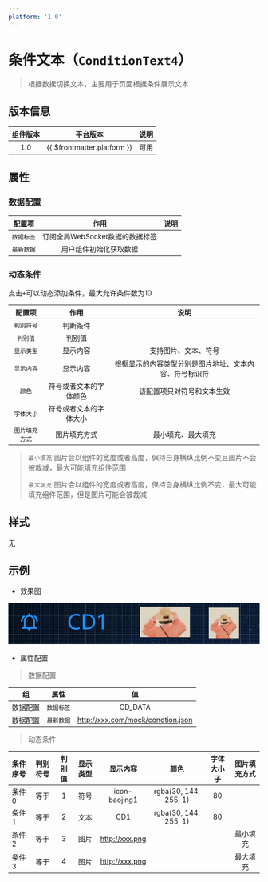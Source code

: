 ```yaml
---
platform: '1.0'
---
```



# 条件文本（`ConditionText4`）

> 根据数据切换文本，主要用于页面根据条件展示文本

## 版本信息

|组件版本|平台版本|说明|
|:---:|:---:|:---:|
|1.0|{{ $frontmatter.platform }}|可用|

## 属性

### 数据配置

|配置项|作用|说明|
|:---:|:---:|:---:|
|`数据标签`| 订阅全局WebSocket数据的数据标签||
|`最新数据`| 用户组件初始化获取数据||

### 动态条件

点击`+`可以动态添加条件，最大允许条件数为10

|配置项|作用|说明|
|:---:|:---:|:---:|
|`判别符号`|判断条件||
|`判别值`|判别值||
|`显示类型`|显示内容|支持图片、文本、符号|
|`显示内容`|显示内容|根据显示的内容类型分别是图片地址、文本内容、符号标识符|
|`颜色`|符号或者文本的字体颜色|该配置项只对符号和文本生效|
|`字体大小`|符号或者文本的字体大小||
|`图片填充方式`|图片填充方式|最小填充、最大填充|

> `最小填充`:图片会以组件的宽度或者高度，保持自身横纵比例不变且图片不会被裁减，最大可能填充组件范围
>
> `最大填充`:图片会以组件的宽度或者高度，保持自身横纵比例不变，最大可能填充组件范围，但是图片可能会被裁减


## 样式

无


## 示例

- 效果图

![静态文本](./img/ConditionText4.png)

- 属性配置

> 数据配置

|组|属性|值|
|:---:|:---:|:---:|
|数据配置|`数据标签`|CD_DATA |
|数据配置|`最新数据`|http://xxx.com/mock/condtion.json|

> 动态条件

|条件序号|判别符号|判别值|显示类型|显示内容|颜色|字体大小子|图片填充方式|
|:---|:---:|:---:|:---:|:---:|:---:|:---:|:---:|
|条件0|等于|1|符号|icon-baojing1|rgba(30, 144, 255, 1)|80||
|条件1|等于|2|文本|CD1|rgba(30, 144, 255, 1)|80||
|条件2|等于|3|图片|http://xxx.png|||最小填充|
|条件3|等于|4|图片|http://xxx.png|||最大填充|